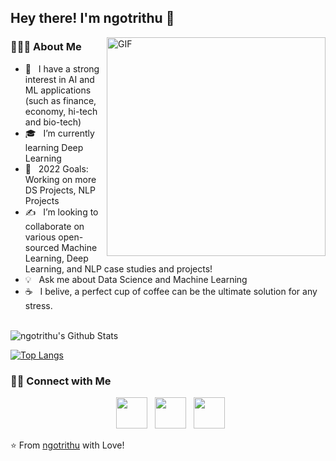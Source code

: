 <h2> Hey there! I'm ngotrithu 👋</h2>
<img align="right" alt="GIF" src="https://raw.githubusercontent.com/Tommy-Ngx/BML_data/main/tommy.gif" width="350"/>

<h3> 👨🏻‍💻 About Me </h3>

- 🔭 &nbsp; I have a strong interest in AI and ML applications (such as finance, economy, hi-tech and bio-tech)
- 🎓 &nbsp; I’m currently learning Deep Learning
- 🥅 &nbsp; 2022 Goals: Working on more DS Projects, NLP Projects
- ✍️ &nbsp; I’m looking to collaborate on various open-sourced Machine Learning, Deep Learning, and NLP case studies and projects!
- 💡 &nbsp; Ask me about Data Science and Machine Learning
- ☕ &nbsp; I belive, a perfect cup of coffee can be the ultimate solution for any stress.
<br>

<img align="center" src="https://github-readme-stats.vercel.app/api?username=ngotrithu&include_all_commits=true&count_private=true&show_icons=true&line_height=20&title_color=7A7ADB&icon_color=2234AE&text_color=D3D3D3&bg_color=0,000000,130F40" alt="ngotrithu's Github Stats">

</br>

[![Top Langs](https://github-readme-stats.vercel.app/api/top-langs/?username=ngotrithu&layout=compact&text_color=daf7dc&bg_color=151515)](https://github.com/ngotrithu/github-readme-stats)


<h3> 🤝🏻 Connect with Me </h3>

<p align="center">
&nbsp; <a href="https://www.instagram.com/ngotrithu/" target="_blank" rel="noopener noreferrer"><img src="https://img.icons8.com/plasticine/100/000000/instagram-new.png" width="50" /></a>  
&nbsp; <a href="https://www.linkedin.com/in/ngotrithu/" target="_blank" rel="noopener noreferrer"><img src="https://img.icons8.com/plasticine/100/000000/linkedin.png" width="50" /></a>
&nbsp; <a href="mailto:ngotrithu121@gmail.com" target="_blank" rel="noopener noreferrer"><img src="https://img.icons8.com/plasticine/100/000000/gmail.png"  width="50" /></a>
</p>


⭐️ From [ngotrithu](https://github.com/ngotrithu) with Love!
